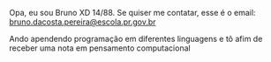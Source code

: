 Opa, eu sou Bruno XD 14/88.
Se quiser me contatar, esse é o email: bruno.dacosta.pereira@escola.pr.gov.br

Ando apendendo programação em diferentes linguagens e 
tô afim de receber uma nota em pensamento computacional
